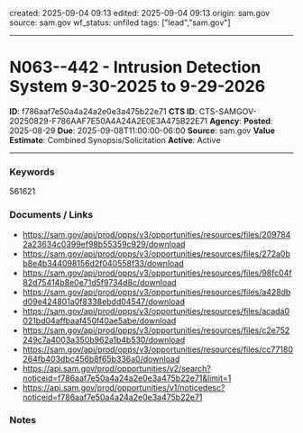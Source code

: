 created: 2025-09-04 09:13
edited: 2025-09-04 09:13
origin: sam.gov
source: sam.gov
wf_status: unfiled
tags: ["lead","sam.gov"]

---

# N063--442 - Intrusion Detection System  9-30-2025 to 9-29-2026

**ID**: f786aaf7e50a4a24a2e0e3a475b22e71
**CTS ID**: CTS-SAMGOV-20250829-F786AAF7E50A4A24A2E0E3A475B22E71
**Agency**: 
**Posted**: 2025-08-29
**Due**: 2025-09-08T11:00:00-06:00
**Source**: sam.gov
**Value Estimate**: Combined Synopsis/Solicitation
**Active**: Active

---

### Keywords
561621

### Documents / Links
- <https://sam.gov/api/prod/opps/v3/opportunities/resources/files/2097842a23634c0399ef98b55359c929/download>
- <https://sam.gov/api/prod/opps/v3/opportunities/resources/files/272a0bb8e4b344098156d2f040558f33/download>
- <https://sam.gov/api/prod/opps/v3/opportunities/resources/files/98fc04f82d75414b8e0e71d5f9734d8c/download>
- <https://sam.gov/api/prod/opps/v3/opportunities/resources/files/a428dbd09e424801a0f8338ebdd04547/download>
- <https://sam.gov/api/prod/opps/v3/opportunities/resources/files/acada0021bd04affbaaf450f40ae5abe/download>
- <https://sam.gov/api/prod/opps/v3/opportunities/resources/files/c2e752249c7a4003a350b962a1b4b530/download>
- <https://sam.gov/api/prod/opps/v3/opportunities/resources/files/cc77180264fb403dbc456b8f65b336a0/download>
- <https://api.sam.gov/prod/opportunities/v2/search?noticeid=f786aaf7e50a4a24a2e0e3a475b22e71&limit=1>
- <https://api.sam.gov/prod/opportunities/v1/noticedesc?noticeid=f786aaf7e50a4a24a2e0e3a475b22e71>

### Notes

